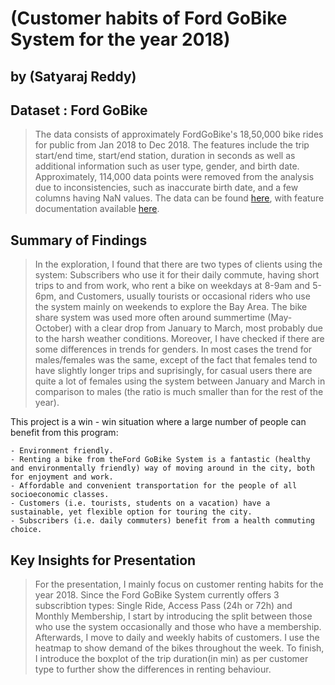 # (Customer habits of Ford GoBike System  for the year 2018)
## by (Satyaraj Reddy)


## Dataset : Ford GoBike

> The data consists of approximately FordGoBike's 18,50,000 bike rides for public from Jan 2018 to Dec 2018. The features include the trip start/end time, start/end station, duration in seconds as well as additional information such as user type, gender, and birth date. Approximately, 114,000 data points were removed from the analysis due to inconsistencies, such as inaccurate birth date, and a few columns having NaN values. The data can be found [here](https://s3.amazonaws.com/fordgobike-data/index.html), with feature documentation available [here](https://www.lyft.com/bikes/bay-wheels/system-data).


## Summary of Findings

> In the exploration, I found that there are two types of clients using the system: Subscribers who use it for their daily commute, having short trips to and from work, who rent a bike on weekdays at 8-9am and 5-6pm, and Customers, usually tourists or occasional riders who use the system mainly on weekends to explore the Bay Area. The bike share system was used more often around summertime (May-October) with a clear drop from January to March, most probably due to the harsh weather conditions. Moreover, I have checked if there are some differences in trends for genders. In most cases the trend for males/females was the same, except of the fact that females tend to have slightly longer trips and suprisingly, for casual users there are quite a lot of females using the system between January and March in comparison to males (the ratio is much smaller than for the rest of the year).

This project is a win - win situation where a large number of people can benefit from this program:

    - Environment friendly.
    - Renting a bike from theFord GoBike System is a fantastic (healthy and environmentally friendly) way of moving around in the city, both      for enjoyment and work.
    - Affordable and convenient transportation for the people of all socioeconomic classes.
    - Customers (i.e. tourists, students on a vacation) have a sustainable, yet flexible option for touring the city.
    - Subscribers (i.e. daily commuters) benefit from a health commuting choice.
    

## Key Insights for Presentation

> For the presentation, I  mainly focus on customer renting habits for the year 2018. 
  Since the Ford GoBike System currently offers 3 subscribtion types: Single Ride, Access Pass (24h or 72h) and Monthly Membership, I start by introducing the split between those who use the system occasionally and those who have a membership. Afterwards, I move to daily and weekly habits of customers. I use the heatmap to show demand of the bikes throughout the week. To finish, I introduce the boxplot of the trip duration(in min) as per customer type to further show the differences in renting behaviour.